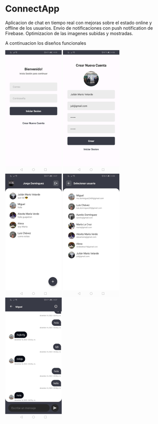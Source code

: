 # ConnectApp
Aplicacion de chat en tiempo real con mejoras sobre el estado online y offline de 
los usuarios. Envio de notificaciones con push notification de Firebase. Optimizacion de las 
imagenes subidas y mostradas.

A continuacion los diseños funcionales

<p float="left">
  <img src="img/login.jpg" width="180" />
  <img src="img/registro.jpg" width="180" />
  <img src="img/main.jpg" width="180" />
  <img src="img/users.jpg" width="180" />
  <img src="img/chatt.jpg" width="180" />
</p>
